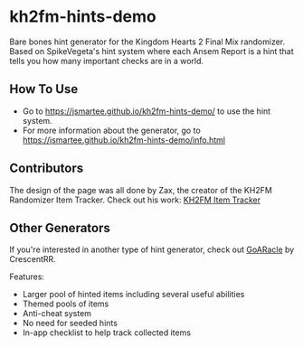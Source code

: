 # kh2fm-hints-demo

Bare bones hint generator for the Kingdom Hearts 2 Final Mix randomizer.
Based on SpikeVegeta's hint system where each Ansem Report is a hint that tells you how many important checks are in a world.

## How To Use
* Go to https://jsmartee.github.io/kh2fm-hints-demo/ to use the hint system.
* For more information about the generator, go to https://jsmartee.github.io/kh2fm-hints-demo/info.html

## Contributors
The design of the page was all done by Zax, the creator of the KH2FM Randomizer Item Tracker. Check out his work: [KH2FM Item Tracker](https://tracker.zaxu.xyz/)

## Other Generators
If you're interested in another type of hint generator, check out [GoARacle](https://github.com/CrescentRR/GoARacle) by CrescentRR.

Features:
* Larger pool of hinted items including several useful abilities
* Themed pools of items
* Anti-cheat system
* No need for seeded hints
* In-app checklist to help track collected items
